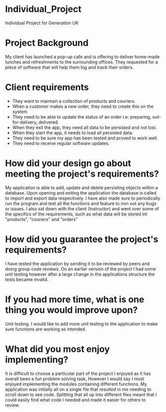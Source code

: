 # Individual_Project
 Individual Project for Generation UK

# Project Background
My client has launched a pop-up cafe and is offering to deliver home-made lunches and refreshments to the surrounding offices. They requested for a piece of software that will help them log and track their orders.
# Client requirements
* They want to maintain a collection of products and couriers.
* When a customer makes a new order, they need to create this on the system
* They need to be able to update the status of an order i.e: preparing, out-for-delivery, delivered.
* When they exit the app, they need all data to be persisted and not lost.
* When they start the app, it needs to load all persisted data.
* They need to be sure my app has been tested and proved to work well.
* They need to receive regular software updates.
# How did your design go about meeting the project's requirements?
My application is able to add, update and delete persisting objects within a database. Upon opening and exiting the application the database is called to import and export data respectively. I have also made sure to periodically run the program and test all the functions and feature to iron out any bugs or issues.
I also sat down with the client (Instructor) and went over some of the specifics of the requirements, such as what data will be stored int "products", "couriers" and "orders"
# How did you guarantee the project's requirements?
I have tested the application by sending it to be reviewed by peers and doing group code reviews. On an earlier version of the project I had some unit testing however after a large change in the applications structure the tests became invalid.
# If you had more time, what is one thing you would improve upon?
Unit testing. I would like to add more unit testing to the application to make sure functions are working as intended.
# What did you most enjoy implementing?
It is difficult to choose a particular part of the project I enjoyed as it has overall been a fun problem solving task, However I would say I most enjoyed implementing the modules containing different functions. My application was initially all on a single file that resulted in me needing to scroll down to see code. Splitting that all up into different files meant that I could easily find what code I needed and made it easier for others to review.
